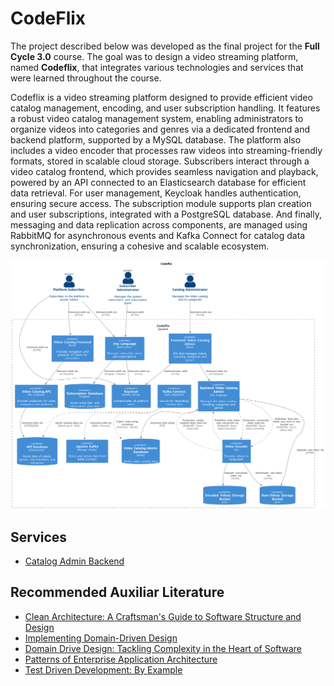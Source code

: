 # CodeFlix 

The project described below was developed as the final project for the **Full Cycle 3.0** course. The goal was to design a video streaming platform, named **Codeflix**, that integrates various technologies and services that were learned throughout the course. 

Codeflix is a video streaming platform designed to provide efficient video catalog management, encoding, and user subscription handling. It features a robust video catalog management system, enabling administrators to organize videos into categories and genres via a dedicated frontend and backend platform, supported by a MySQL database. The platform also includes a video encoder that processes raw videos into streaming-friendly formats, stored in scalable cloud storage. Subscribers interact through a video catalog frontend, which provides seamless navigation and playback, powered by an API connected to an Elasticsearch database for efficient data retrieval. For user management, Keycloak handles authentication, ensuring secure access. The subscription module supports plan creation and user subscriptions, integrated with a PostgreSQL database. And finally, messaging and data replication across components, are managed using RabbitMQ for asynchronous events and Kafka Connect for catalog data synchronization, ensuring a cohesive and scalable ecosystem. 

![CodeFlix architecture](./docs/code-flix.svg)

## Services

- [Catalog Admin Backend](./catalog-admin-backend/README.md)

## Recommended Auxiliar Literature

- [Clean Architecture: A Craftsman's Guide to Software Structure and Design](https://www.amazon.com/Clean-Architecture-Craftsmans-Software-Structure/dp/0134494164)
- [Implementing Domain-Driven Design](https://www.amazon.com/Implementing-Domain-Driven-Design-Vaughn-Vernon/dp/0321834577)
- [Domain Drive Design: Tackling Complexity in the Heart of Software](https://www.amazon.com/Domain-Driven-Design-Tackling-Complexity-Software/dp/0321125215)
- [Patterns of Enterprise Application Architecture](https://www.amazon.com/Patterns-Enterprise-Application-Architecture-Martin/dp/0321127420)
- [Test Driven Development: By Example](https://www.amazon.com.br/Test-Driven-Development-Kent-Beck/dp/0321146530)
